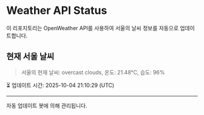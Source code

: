 
# Weather API Status

이 리포지토리는 OpenWeather API를 사용하여 서울의 날씨 정보를 자동으로 업데이트합니다.

## 현재 서울 날씨
> 서울의 현재 날씨: overcast clouds, 온도: 21.48°C, 습도: 96%

⏳ 업데이트 시간: 2025-10-04 21:10:29 (UTC)

---
자동 업데이트 봇에 의해 관리됩니다.
